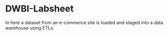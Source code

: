 # DWBI-Labsheet

In here a dataset from an e-commerce site is loaded and staged into a data warehouse using ETLs.
